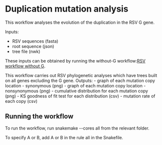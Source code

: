 # Duplication mutation analysis

This workflow analyses the evolution of the  duplication in the RSV G gene.

Inputs:
 -  RSV sequences (fasta)
 -  root sequence (json)
 - tree file (nwk)
 
 These inputs can be obtained by running the without-G workflow:[RSV workflow without G](https://github.com/LauraU123/without-G/tree/main).
 
 
 This workflow carries out RSV phylogenetic analyses which have trees built on all genes excluding the G gene. 
 Outputs:
	- graph of each mutation copy location - synonymous (png)
	- graph of each mutation copy location - nonsynonymous (png)
	- cumulative distribution for each mutation copy (png)
	- KS goodness of fit test for each distribution (csv)
	- mutation rate of each copy (csv)

## Running the workflow

To run the workflow, run snakemake --cores all from the relevant folder.

To specify A or B, add A or B in the rule all in the Snakefile.



